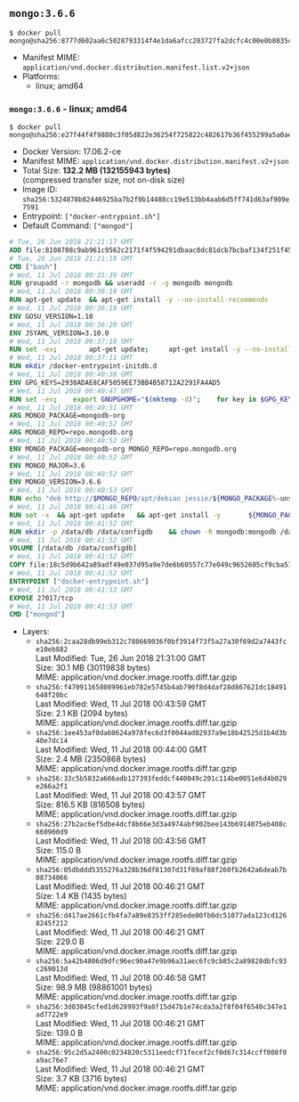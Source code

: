 ## `mongo:3.6.6`

```console
$ docker pull mongo@sha256:8777d602aa6c5028793314f4e1da6afcc203727fa2dcfc4c00e0b0835c6bf1fd
```

-	Manifest MIME: `application/vnd.docker.distribution.manifest.list.v2+json`
-	Platforms:
	-	linux; amd64

### `mongo:3.6.6` - linux; amd64

```console
$ docker pull mongo@sha256:e27f44f4f9880c3f05d822e36254f725822c482617b36f455299a5a0ae21d0a9
```

-	Docker Version: 17.06.2-ce
-	Manifest MIME: `application/vnd.docker.distribution.manifest.v2+json`
-	Total Size: **132.2 MB (132155943 bytes)**  
	(compressed transfer size, not on-disk size)
-	Image ID: `sha256:5324878b82446925ba7b2f0b14488cc19e513bb4aab6d5ff741d63af909e7591`
-	Entrypoint: `["docker-entrypoint.sh"]`
-	Default Command: `["mongod"]`

```dockerfile
# Tue, 26 Jun 2018 21:21:17 GMT
ADD file:8108708c9ab961c9562c2171f4f594291dbaac0dc81dcb7bcbaf134f251f459e in / 
# Tue, 26 Jun 2018 21:21:18 GMT
CMD ["bash"]
# Wed, 11 Jul 2018 00:35:39 GMT
RUN groupadd -r mongodb && useradd -r -g mongodb mongodb
# Wed, 11 Jul 2018 00:36:19 GMT
RUN apt-get update 	&& apt-get install -y --no-install-recommends 		ca-certificates 		jq 		numactl 	&& rm -rf /var/lib/apt/lists/*
# Wed, 11 Jul 2018 00:36:19 GMT
ENV GOSU_VERSION=1.10
# Wed, 11 Jul 2018 00:36:20 GMT
ENV JSYAML_VERSION=3.10.0
# Wed, 11 Jul 2018 00:37:10 GMT
RUN set -ex; 		apt-get update; 	apt-get install -y --no-install-recommends 		wget 	; 	rm -rf /var/lib/apt/lists/*; 		dpkgArch="$(dpkg --print-architecture | awk -F- '{ print $NF }')"; 	wget -O /usr/local/bin/gosu "https://github.com/tianon/gosu/releases/download/$GOSU_VERSION/gosu-$dpkgArch"; 	wget -O /usr/local/bin/gosu.asc "https://github.com/tianon/gosu/releases/download/$GOSU_VERSION/gosu-$dpkgArch.asc"; 	export GNUPGHOME="$(mktemp -d)"; 	gpg --keyserver ha.pool.sks-keyservers.net --recv-keys B42F6819007F00F88E364FD4036A9C25BF357DD4; 	gpg --batch --verify /usr/local/bin/gosu.asc /usr/local/bin/gosu; 	rm -r "$GNUPGHOME" /usr/local/bin/gosu.asc; 	chmod +x /usr/local/bin/gosu; 	gosu nobody true; 		wget -O /js-yaml.js "https://github.com/nodeca/js-yaml/raw/${JSYAML_VERSION}/dist/js-yaml.js"; 		apt-get purge -y --auto-remove wget
# Wed, 11 Jul 2018 00:37:11 GMT
RUN mkdir /docker-entrypoint-initdb.d
# Wed, 11 Jul 2018 00:40:38 GMT
ENV GPG_KEYS=2930ADAE8CAF5059EE73BB4B58712A2291FA4AD5
# Wed, 11 Jul 2018 00:40:47 GMT
RUN set -ex; 	export GNUPGHOME="$(mktemp -d)"; 	for key in $GPG_KEYS; do 		gpg --keyserver ha.pool.sks-keyservers.net --recv-keys "$key"; 	done; 	gpg --export $GPG_KEYS > /etc/apt/trusted.gpg.d/mongodb.gpg; 	rm -r "$GNUPGHOME"; 	apt-key list
# Wed, 11 Jul 2018 00:40:51 GMT
ARG MONGO_PACKAGE=mongodb-org
# Wed, 11 Jul 2018 00:40:52 GMT
ARG MONGO_REPO=repo.mongodb.org
# Wed, 11 Jul 2018 00:40:52 GMT
ENV MONGO_PACKAGE=mongodb-org MONGO_REPO=repo.mongodb.org
# Wed, 11 Jul 2018 00:40:52 GMT
ENV MONGO_MAJOR=3.6
# Wed, 11 Jul 2018 00:40:52 GMT
ENV MONGO_VERSION=3.6.6
# Wed, 11 Jul 2018 00:40:53 GMT
RUN echo "deb http://$MONGO_REPO/apt/debian jessie/${MONGO_PACKAGE%-unstable}/$MONGO_MAJOR main" | tee "/etc/apt/sources.list.d/${MONGO_PACKAGE%-unstable}.list"
# Wed, 11 Jul 2018 00:41:46 GMT
RUN set -x 	&& apt-get update 	&& apt-get install -y 		${MONGO_PACKAGE}=$MONGO_VERSION 		${MONGO_PACKAGE}-server=$MONGO_VERSION 		${MONGO_PACKAGE}-shell=$MONGO_VERSION 		${MONGO_PACKAGE}-mongos=$MONGO_VERSION 		${MONGO_PACKAGE}-tools=$MONGO_VERSION 	&& rm -rf /var/lib/apt/lists/* 	&& rm -rf /var/lib/mongodb 	&& mv /etc/mongod.conf /etc/mongod.conf.orig
# Wed, 11 Jul 2018 00:41:52 GMT
RUN mkdir -p /data/db /data/configdb 	&& chown -R mongodb:mongodb /data/db /data/configdb
# Wed, 11 Jul 2018 00:41:52 GMT
VOLUME [/data/db /data/configdb]
# Wed, 11 Jul 2018 00:41:52 GMT
COPY file:18c5d9b642a89adf49e037d95a9e7de6b60557c77e049c9652605cf9cba57df9 in /usr/local/bin/ 
# Wed, 11 Jul 2018 00:41:52 GMT
ENTRYPOINT ["docker-entrypoint.sh"]
# Wed, 11 Jul 2018 00:41:53 GMT
EXPOSE 27017/tcp
# Wed, 11 Jul 2018 00:41:53 GMT
CMD ["mongod"]
```

-	Layers:
	-	`sha256:2caa28db99eb312c788669036f0bf3914f73f5a27a30f69d2a7443fce10eb882`  
		Last Modified: Tue, 26 Jun 2018 21:31:00 GMT  
		Size: 30.1 MB (30119838 bytes)  
		MIME: application/vnd.docker.image.rootfs.diff.tar.gzip
	-	`sha256:f470911658089961eb782e5745b4ab790f8d4daf28d867621dc18491648f20bc`  
		Last Modified: Wed, 11 Jul 2018 00:43:59 GMT  
		Size: 2.1 KB (2094 bytes)  
		MIME: application/vnd.docker.image.rootfs.diff.tar.gzip
	-	`sha256:1ee453af0da60624a978fec6d3f0044ad02937a9e18b42525d1b4d3b40e7dc14`  
		Last Modified: Wed, 11 Jul 2018 00:44:00 GMT  
		Size: 2.4 MB (2350868 bytes)  
		MIME: application/vnd.docker.image.rootfs.diff.tar.gzip
	-	`sha256:33c5b5832a666adb127393feddcf440049c201c114be0051e6d4b029e266a2f1`  
		Last Modified: Wed, 11 Jul 2018 00:43:57 GMT  
		Size: 816.5 KB (816508 bytes)  
		MIME: application/vnd.docker.image.rootfs.diff.tar.gzip
	-	`sha256:27b2ac6ef5dbe4dcf8b66e3d3a4974abf902bee143b6914075eb408c660900d9`  
		Last Modified: Wed, 11 Jul 2018 00:43:56 GMT  
		Size: 115.0 B  
		MIME: application/vnd.docker.image.rootfs.diff.tar.gzip
	-	`sha256:05dbddd5355276a328b36df81307d31f89af88f260fb2642a6deab7b08734066`  
		Last Modified: Wed, 11 Jul 2018 00:46:21 GMT  
		Size: 1.4 KB (1435 bytes)  
		MIME: application/vnd.docker.image.rootfs.diff.tar.gzip
	-	`sha256:d417ae2661cfb4fa7a89e8353ff285ede00fb0dc51077ada123cd1268245f212`  
		Last Modified: Wed, 11 Jul 2018 00:46:21 GMT  
		Size: 229.0 B  
		MIME: application/vnd.docker.image.rootfs.diff.tar.gzip
	-	`sha256:5a42b4806d9dfc96ec90a47e9b96a31aec6fc9cb85c2a89828dbfc93c269013d`  
		Last Modified: Wed, 11 Jul 2018 00:46:58 GMT  
		Size: 98.9 MB (98861001 bytes)  
		MIME: application/vnd.docker.image.rootfs.diff.tar.gzip
	-	`sha256:3d03045cfed1d628993f9a8f15d47b1e74cda3a2f8f04f6540c347e1ad7722e9`  
		Last Modified: Wed, 11 Jul 2018 00:46:21 GMT  
		Size: 139.0 B  
		MIME: application/vnd.docker.image.rootfs.diff.tar.gzip
	-	`sha256:95c2d5a2400c0234820c5311eedcf71fecef2cf0d67c314ccff008f0a9ac76e7`  
		Last Modified: Wed, 11 Jul 2018 00:46:21 GMT  
		Size: 3.7 KB (3716 bytes)  
		MIME: application/vnd.docker.image.rootfs.diff.tar.gzip
